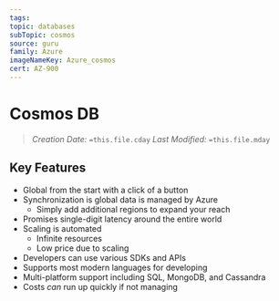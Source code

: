 ```yaml
---
tags: 
topic: databases
subTopic: cosmos
source: guru
family: Azure
imageNameKey: Azure_cosmos
cert: AZ-900
---
```

# Cosmos DB
> *Creation Date:* `=this.file.cday`
> *Last Modified:* `=this.file.mday`

## Key Features

- Global from the start with a click of a button
- Synchronization is global data is managed by Azure
	- Simply add additional regions to expand your reach
- Promises single-digit latency around the entire world
- Scaling is automated
	- Infinite resources
	- Low price due to scaling
- Developers can use various SDKs and APIs
- Supports most modern languages for developing
- Multi-platform support including SQL, MongoDB, and Cassandra
- Costs *can* run up quickly if not managing